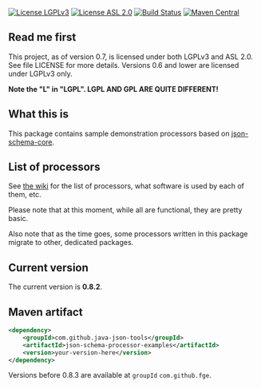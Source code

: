 [![License LGPLv3][LGPLv3 badge]][LGPLv3]
[![License ASL 2.0][ASL 2.0 badge]][ASL 2.0]
[![Build Status][Travis badge]][Travis]
[![Maven Central][Maven Central badge]][Maven]

## Read me first

This project, as of version 0.7, is licensed under both LGPLv3 and ASL 2.0. See
file LICENSE for more details. Versions 0.6 and lower are licensed under LGPLv3
only.

**Note the "L" in "LGPL". LGPL AND GPL ARE QUITE DIFFERENT!**

## What this is

This package contains sample demonstration processors based on [json-schema-core](https://github.com/java-json-tools/json-schema-core).

## List of processors

See [the wiki](https://github.com/fge/json-schema-processor-examples/wiki) for the list of processors, what software is used by each of them, etc.

Please note that at this moment, while all are functional, they are pretty basic.

Also note that as the time goes, some processors written in this package migrate to other,
dedicated packages.

## Current version

The current version is **0.8.2**.

## Maven artifact

```xml
<dependency>
    <groupId>com.github.java-json-tools</groupId>
    <artifactId>json-schema-processor-examples</artifactId>
    <version>your-version-here</version>
</dependency>
```

Versions before 0.8.3 are available at `groupId` `com.github.fge`.

[LGPLv3 badge]: https://img.shields.io/:license-LGPLv3-blue.svg
[LGPLv3]: http://www.gnu.org/licenses/lgpl-3.0.html
[ASL 2.0 badge]: https://img.shields.io/:license-Apache%202.0-blue.svg
[ASL 2.0]: http://www.apache.org/licenses/LICENSE-2.0.html
[Travis Badge]: https://api.travis-ci.org/java-json-tools/json-schema-processor-examples.svg?branch=master
[Travis]: https://travis-ci.org/java-json-tools/json-schema-processor-examples
[Maven Central badge]: https://img.shields.io/maven-central/v/com.github.java-json-tools/json-schema-processor-examples.svg
[Maven]: https://search.maven.org/artifact/com.github.java-json-tools/json-schema-processor-examples
